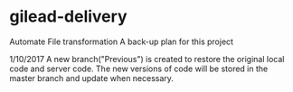 # gilead-delivery
Automate File transformation
A back-up plan for this project

1/10/2017
A new branch("Previous") is created to restore the original local code and server code. 
The new versions of code will be stored in the master branch and update when necessary. 
